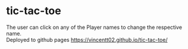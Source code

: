 # tic-tac-toe
The user can click on any of the Player names to change the respective name. <br />
Deployed to github pages https://vincentt02.github.io/tic-tac-toe/
